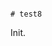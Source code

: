                                                                                                                                                                                                                                                                                                                                                                                                                                                                                                                                                                                                                        # test8

Init.
